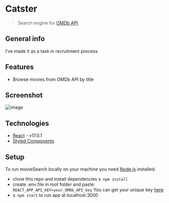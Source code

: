 # Catster

> Search engine for [OMDb API](https://www.omdbapi.com)

## General info

I've made it as a task in recruitment process.

## Features

- Browse movies from OMDb API by title

## Screenshot

![image](https://user-images.githubusercontent.com/68230258/107572360-78ea3180-6bec-11eb-8d41-c24847267c81.jpg)

## Technologies

- [React](https://reactjs.org/) - v17.0.1
- [Styled Components](https://styled-components.com/)

## Setup

To run movieSearch locally on your machine you need [Node.js](https://nodejs.org) installed.

- clone this repo and install dependencies `$ npm install`
- create .env file in root folder and paste: `REACT_APP_API_KEY=your_OMDb_API_key`
  You can get your unique key [here](https://www.omdbapi.com/apikey.aspx)
- `$ npm start` to run app at localhost:3000
